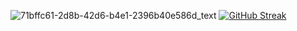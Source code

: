 ![71bffc61-2d8b-42d6-b4e1-2396b40e586d_text](https://github.com/vreabernardo/vreabernardo/assets/45080358/67c03e71-27dc-44ae-8b4d-1cd32fc3ccfd)
[![GitHub Streak](https://streak-stats.demolab.com/?user=vreabernardo)](https://git.io/streak-stats)
<!--
**vreabernardo/vreabernardo** is a ✨ _special_ ✨ repository because its `README.md` (this file) appears on your GitHub profile.

Here are some ideas to get you started:

- 🔭 I’m currently working on ...
- 🌱 I’m currently learning ...
- 👯 I’m looking to collaborate on ...
- 🤔 I’m looking for help with ...
- 💬 Ask me about ...
- 📫 How to reach me: ...
- 😄 Pronouns: ...
- ⚡ Fun fact: ...
-->
